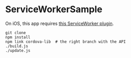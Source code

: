 ServiceWorkerSample
===================

On iOS, this app requires [this ServiceWorker plugin](https://github.com/mwoghiren/cordova-plugin-serviceworker).

    git clone
    npm install
    npm link cordova-lib  # the right branch with the API
    ./build.js
    ./update.js
